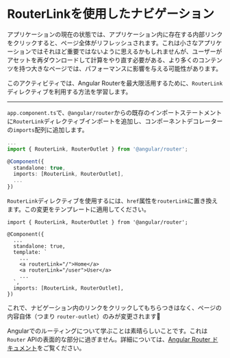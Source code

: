 # RouterLinkを使用したナビゲーション

アプリケーションの現在の状態では、アプリケーション内に存在する内部リンクをクリックすると、ページ全体がリフレッシュされます。これは小さなアプリケーションではそれほど重要ではないように思えるかもしれませんが、ユーザーがアセットを再ダウンロードして計算をやり直す必要がある、より多くのコンテンツを持つ大きなページでは、パフォーマンスに影響を与える可能性があります。

このアクティビティでは、Angular Routerを最大限活用するために、`RouterLink`ディレクティブを利用する方法を学習します。

<hr>

<docs-workflow>

<docs-step title="`RouterLink`ディレクティブのインポート">

`app.component.ts`で、`@angular/router`からの既存のインポートステートメントに`RouterLink`ディレクティブインポートを追加し、コンポーネントデコレーターの`imports`配列に追加します。

```ts
...
import { RouterLink, RouterOutlet } from '@angular/router';

@Component({
  standalone: true,
  imports: [RouterLink, RouterOutlet],
  ...
})
```

</docs-step>

<docs-step title="テンプレートへの`routerLink`の追加">

`RouterLink`ディレクティブを使用するには、`href`属性を`routerLink`に置き換えます。この変更をテンプレートに適用してください。

```angular-ts
import { RouterLink, RouterOutlet } from '@angular/router';

@Component({
  ...
  standalone: true,
  template: `
    ...
    <a routerLink="/">Home</a>
    <a routerLink="/user">User</a>
    ...
  `,
  imports: [RouterLink, RouterOutlet],
})
```

</docs-step>

</docs-workflow>

これで、ナビゲーション内のリンクをクリックしてもちらつきはなく、ページの内容自体（つまり `router-outlet`）のみが変更されます🎉

Angularでのルーティングについて学ぶことは素晴らしいことです。これは`Router` APIの表面的な部分に過ぎません。詳細については、[Angular Router ドキュメント](guide/routing)をご覧ください。
